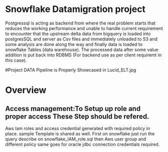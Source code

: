 # Snowflake Datamigration project
Postgressql is acting as backend from where the real problem starts that reduces the working performance and unable to handle current requirement to encounter that the upstream delta data from bigquery is loaded into postgresSQL and server as Csv files and immediately unloaded to S3 and some analysis are done along the way and finally data is loaded to snowflake Tables (data warehouse). The processed data after some value addition is put back into RDBMS (For backend use as per client requiremt in this case).  

#Project DATA Pipeline is Properly Showcased in Lucid_ELT.jpg

# Overview

 ## Access management:To Setup up role and proper access These Step should be refered.
Aws Iam roles and access credential generated with required policy in place. sample Template is shared as well.
First on snowflake just run the query describe on snowflake_IAM_role.sql then Aws user group and different policy same goes for oracle jdbc connection credentials required.

